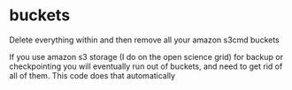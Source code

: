# buckets
Delete everything within and then remove all your amazon s3cmd buckets 

If you use amazon s3 storage (I do on the open science grid) for backup or checkpointing
you will eventually run out of buckets, and need to get rid of all of them.
This code does that automatically
